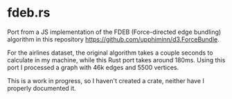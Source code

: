 fdeb.rs
=======

Port from a JS implementation of the FDEB (Force-directed edge bundling) algorithm in this repository https://github.com/upphiminn/d3.ForceBundle.

For the airlines dataset, the original algorithm takes a couple seconds to calculate in my machine, while this Rust port takes around 180ms. Using this port
I processed a graph with 46k edges and 5500 vertices.

This is a work in progress, so I haven't created a crate, neither have I properly documented it.